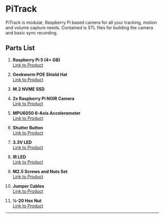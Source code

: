 # PiTrack
PiTrack is modular, Raspberry Pi based camera for all your tracking, motion and volume capture needs.
Contained is STL files for building the camera and basic sync recording.

## Parts List

1. **Raspberry Pi 5 (4+ GB)**  
   [Link to Product](https://a.co/d/gmMlb8d)

2. **Geekworm POE Shield Hat**  
   [Link to Product](https://a.co/d/ilGfNKJ)

3. **M.2 NVME SSD**

4. **2x Raspberry Pi NOIR Camera**  
   [Link to Product](https://a.co/d/7dToKTX)

5. **MPU6050 6-Axis Accelerometer**  
   [Link to Product](https://a.co/d/cXWtJbN)

6. **Shutter Button**  
   [Link to Product](https://a.co/d/4jRKxDs)

7. **3.3V LED**  
   [Link to Product](https://a.co/d/05wVHCB)

8. **IR LED**  
   [Link to Product](https://a.co/d/0CquE1p)

9. **M2.5 Screws and Nuts Set**  
   [Link to Product](https://a.co/d/hGfTR5g)

10. **Jumper Cables**  
    [Link to Product](https://a.co/d/6oVWrcQ)

11. **¼-20 Hex Nut**  
    [Link to Product](https://a.co/d/ajeNUFV)

---
